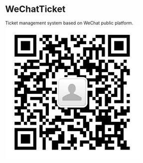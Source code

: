 # WeChatTicket
Ticket management system based on WeChat public platform.
![Scan to explore](QR.jfif)